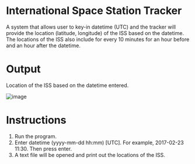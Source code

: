 # International Space Station Tracker
A system that allows user to key-in datetime (UTC) and the tracker will provide the location (latitude, longitude) of the ISS based on the datetime. The locations of the ISS also include for every 10 minutes for an hour before and an hour after the datetime.
# Output
Location of the ISS based on the datetime entered.

![image](https://user-images.githubusercontent.com/96214490/146301825-b666e6bb-ea13-45a0-97c4-0d17680aee3e.png)


# Instructions
1. Run the program.
2. Enter datetime (yyyy-mm-dd hh:mm) [UTC]. For example, 2017-02-23 11:30. Then press enter.
3. A text file will be opened and print out the locations of the ISS.

